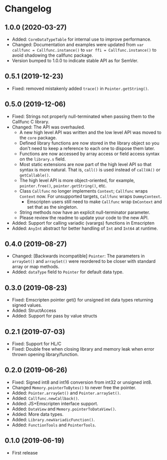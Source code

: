 # Changelog

## 1.0.0 (2020-03-27)

* Added: `CoreDataTypeTable` for internal use to improve performance.
* Changed: Documentation and examples were updated from `var callfunc = Callfunc.instance()` to `var ffi = Callfunc.instance()` to avoid shadowing the callfunc package.
* Version bumped to 1.0.0 to indicate stable API as for SemVer.

## 0.5.1 (2019-12-23)

* Fixed: removed mistakenly added `trace()` in `Pointer.getString()`.

## 0.5.0 (2019-12-06)

* Fixed: Strings not properly null-terminated when passing them to the Callfunc C library.
* Changed: The API was overhauled.
  * A new high level API was written and the low level API was moved to the `core` package.
  * Defined library functions are now stored in the library object so you don't need to keep a reference to each one to dispose them later.
  * Functions are now accessed by array access or field access syntax on the `library.s` field.
  * Most static extensions are now part of the high level API so that syntax is more natural. That is, `call()` is used instead of `callVA()` or `getCallable()`.
  * The high level API is more object-oriented, for example, `pointer.free()`, `pointer.getString()`, etc.
  * Class `Callfunc` no longer implements `Context`; `Callfunc` wraps `Context` now. For unsupported targets, `Callfunc` wraps `DummyContext`.
    * Emscripten users still need to make `Callfunc` wrap `EmContext` and set that as the singleton.
  * String methods now have an explicit null-terminator parameter.
  * Please review the readme to update your code to the new API.
* Added: Support for calling variadic (varargs) functions in Emscripten
* Added: `AnyInt` abstract for better handling of `Int` and `Int64` at runtime.

## 0.4.0 (2019-08-27)

* Changed: [Backwards incompatible] `Pointer`: The parameters in `arrayGet()` and `arraySet()` were reordered to be closer with standard array or map methods.
* Added: `dataType` field to `Pointer` for default data type.

## 0.3.0 (2019-08-23)

* Fixed: Emscripten pointer get() for unsigned int data types returning signed values.
* Added: StructAccess
* Added: Support for pass by value structs

## 0.2.1 (2019-07-03)

* Fixed: Support for HL/C
* Fixed: Double free when closing library and memory leak when error thrown opening library/function.

## 0.2.0 (2019-06-26)

* Fixed: Signed int8 and int16 conversion from int32 or unsigned int8.
* Changed `Memory.pointerToBytes()` to never free the pointer.
* Added: `Pointer.arrayGet()` and `Pointer.arraySet()`.
* Added: `Callfunc.newCallback()`.
* Added: JS+Emscripten interface support.
* Added: `DataView` and `Memory.pointerToDataView()`.
* Added: More data types.
* Added: `Library.newVariadicFunction()`.
* Added: `FunctionTools` and `PointerTools`.

## 0.1.0 (2019-06-19)

* First release
